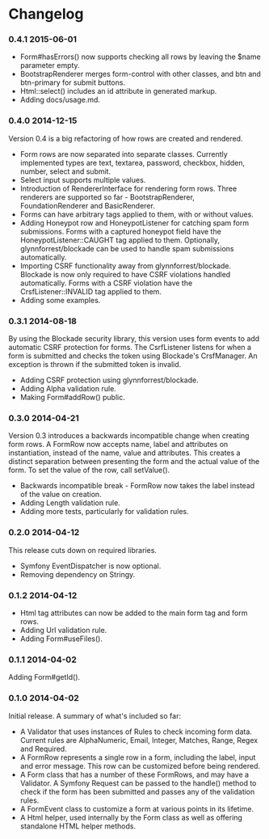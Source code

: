 Changelog
=========

### 0.4.1 2015-06-01

* Form#hasErrors() now supports checking all rows by leaving the $name
  parameter empty.
* BootstrapRenderer merges form-control with other classes, and btn
  and btn-primary for submit buttons.
* Html::select() includes an id attribute in generated markup.
* Adding docs/usage.md.

### 0.4.0 2014-12-15

Version 0.4 is a big refactoring of how rows are created and rendered.

* Form rows are now separated into separate classes. Currently
  implemented types are text, textarea, password, checkbox, hidden,
  number, select and submit.
* Select input supports multiple values.
* Introduction of RendererInterface for rendering form rows. Three
  renderers are supported so far - BootstrapRenderer,
  FoundationRenderer and BasicRenderer.
* Forms can have arbitrary tags applied to them, with or without values.
* Adding Honeypot row and HoneypotListener for catching spam form
  submissions. Forms with a captured honeypot field have the
  HoneypotListener::CAUGHT tag applied to them. Optionally,
  glynnforrest/blockade can be used to handle spam submissions
  automatically.
* Importing CSRF functionality away from
  glynnforrest/blockade. Blockade is now only required to have CSRF
  violations handled automatically. Forms with a CSRF violation have
  the CrsfListener::INVALID tag applied to them.
* Adding some examples.

### 0.3.1 2014-08-18

By using the Blockade security library, this version uses form events
to add automatic CSRF protection for forms. The CsrfListener listens
for when a form is submitted and checks the token using Blockade's
CrsfManager. An exception is thrown if the submitted token is invalid.

* Adding CSRF protection using glynnforrest/blockade.
* Adding Alpha validation rule.
* Making Form#addRow() public.

### 0.3.0 2014-04-21

Version 0.3 introduces a backwards incompatible change when creating
form rows. A FormRow now accepts name, label and attributes on
instantiation, instead of the name, value and attributes. This creates
a distinct separation between presenting the form and the actual value
of the form. To set the value of the row, call setValue().

* Backwards incompatible break - FormRow now takes the label instead
  of the value on creation.
* Adding Length validation rule.
* Adding more tests, particularly for validation rules.

### 0.2.0 2014-04-12

This release cuts down on required libraries.

* Symfony EventDispatcher is now optional.
* Removing dependency on Stringy.

### 0.1.2 2014-04-12

* Html tag attributes can now be added to the main form tag and form rows.
* Adding Url validation rule.
* Adding Form#useFiles().

### 0.1.1 2014-04-02

Adding Form#getId().

### 0.1.0 2014-04-02

Initial release. A summary of what's included so far:

* A Validator that uses instances of Rules to check incoming form
  data. Current rules are AlphaNumeric, Email, Integer, Matches,
  Range, Regex and Required.
* A FormRow represents a single row in a form, including the label,
  input and error message. This row can be customized before being
  rendered.
* A Form class that has a number of these FormRows, and may have a
  Validator. A Symfony Request can be passed to the handle() method to
  check if the form has been submitted and passes any of the
  validation rules.
* A FormEvent class to customize a form at various points in its
  lifetime.
* A Html helper, used internally by the Form class as well as offering
  standalone HTML helper methods.
